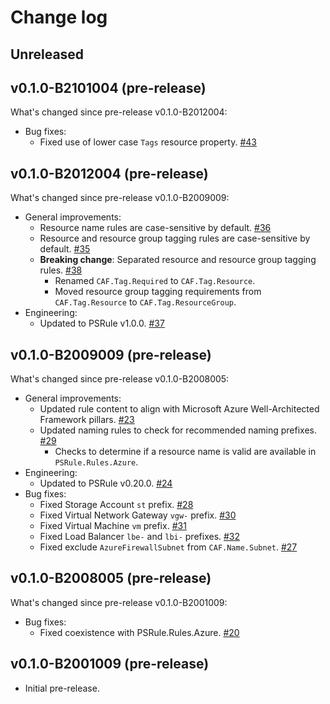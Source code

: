 # Change log

## Unreleased

## v0.1.0-B2101004 (pre-release)

What's changed since pre-release v0.1.0-B2012004:

- Bug fixes:
  - Fixed use of lower case `Tags` resource property. [#43](https://github.com/microsoft/PSRule.Rules.CAF/issues/43)

## v0.1.0-B2012004 (pre-release)

What's changed since pre-release v0.1.0-B2009009:

- General improvements:
  - Resource name rules are case-sensitive by default. [#36](https://github.com/microsoft/PSRule.Rules.CAF/issues/36)
  - Resource and resource group tagging rules are case-sensitive by default. [#35](https://github.com/microsoft/PSRule.Rules.CAF/issues/35)
  - **Breaking change**: Separated resource and resource group tagging rules. [#38](https://github.com/microsoft/PSRule.Rules.CAF/issues/38)
    - Renamed `CAF.Tag.Required` to `CAF.Tag.Resource`.
    - Moved resource group tagging requirements from `CAF.Tag.Resource` to `CAF.Tag.ResourceGroup`.
- Engineering:
  - Updated to PSRule v1.0.0. [#37](https://github.com/microsoft/PSRule.Rules.CAF/issues/37)

## v0.1.0-B2009009 (pre-release)

What's changed since pre-release v0.1.0-B2008005:

- General improvements:
  - Updated rule content to align with Microsoft Azure Well-Architected Framework pillars. [#23](https://github.com/microsoft/PSRule.Rules.CAF/issues/23)
  - Updated naming rules to check for recommended naming prefixes. [#29](https://github.com/microsoft/PSRule.Rules.CAF/issues/29)
    - Checks to determine if a resource name is valid are available in `PSRule.Rules.Azure`.
- Engineering:
  - Updated to PSRule v0.20.0. [#24](https://github.com/microsoft/PSRule.Rules.CAF/issues/24)
- Bug fixes:
  - Fixed Storage Account `st` prefix. [#28](https://github.com/microsoft/PSRule.Rules.CAF/issues/28)
  - Fixed Virtual Network Gateway `vgw-` prefix. [#30](https://github.com/microsoft/PSRule.Rules.CAF/issues/30)
  - Fixed Virtual Machine `vm` prefix. [#31](https://github.com/microsoft/PSRule.Rules.CAF/issues/31)
  - Fixed Load Balancer `lbe-` and `lbi-` prefixes. [#32](https://github.com/microsoft/PSRule.Rules.CAF/issues/32)
  - Fixed exclude `AzureFirewallSubnet` from `CAF.Name.Subnet`. [#27](https://github.com/microsoft/PSRule.Rules.CAF/issues/27)

## v0.1.0-B2008005 (pre-release)

What's changed since pre-release v0.1.0-B2001009:

- Bug fixes:
  - Fixed coexistence with PSRule.Rules.Azure. [#20](https://github.com/microsoft/PSRule.Rules.CAF/issues/20)

## v0.1.0-B2001009 (pre-release)

- Initial pre-release.
